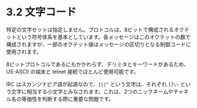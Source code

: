 # 3.2 文字コード

特定の文字セットは指定しません。プロトコルは、8ビットで構成されるオクテットという符号体系を基本としています。各メッセージはこのオクテットの数で構成されますが、一部のオクテット値はメッセージの区切りとなる制御コードに使用されます。

8ビットプロトコルであるにもかかわらず、デリミタとキーワードがあるため、US-ASCII の端末と telnet 接続でほとんど使用可能です。

IRC はスカンジナビア語が起源なので、`{}|^` という文字は、それぞれ `[]\~` という文字に相当する小文字とみなされます。これは、2つのニックネームやチャネル名の等価性を判断する際に重要な問題です。
